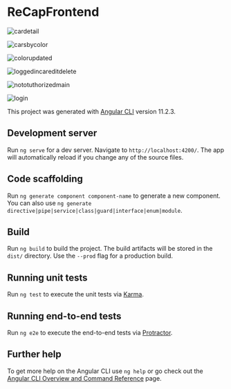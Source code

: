 # ReCapFrontend
![cardetail](https://user-images.githubusercontent.com/45043785/114320649-9588e400-9b1f-11eb-89e4-c412b146d19a.jpg)

![carsbycolor](https://user-images.githubusercontent.com/45043785/114320666-a76a8700-9b1f-11eb-85e6-42090385982f.jpg)

![colorupdated](https://user-images.githubusercontent.com/45043785/114320673-adf8fe80-9b1f-11eb-841f-60dfee20de2f.jpg)

![loggedincareditdelete](https://user-images.githubusercontent.com/45043785/114320677-b2bdb280-9b1f-11eb-978d-71d85e3764ed.jpg)

![nototuthorizedmain](https://user-images.githubusercontent.com/45043785/114320680-b94c2a00-9b1f-11eb-8b98-46fe60c30058.jpg)

![login](https://user-images.githubusercontent.com/45043785/114320684-bd784780-9b1f-11eb-88df-e3c4e40444e9.jpg)

This project was generated with [Angular CLI](https://github.com/angular/angular-cli) version 11.2.3.

## Development server

Run `ng serve` for a dev server. Navigate to `http://localhost:4200/`. The app will automatically reload if you change any of the source files.

## Code scaffolding

Run `ng generate component component-name` to generate a new component. You can also use `ng generate directive|pipe|service|class|guard|interface|enum|module`.

## Build

Run `ng build` to build the project. The build artifacts will be stored in the `dist/` directory. Use the `--prod` flag for a production build.

## Running unit tests

Run `ng test` to execute the unit tests via [Karma](https://karma-runner.github.io).

## Running end-to-end tests

Run `ng e2e` to execute the end-to-end tests via [Protractor](http://www.protractortest.org/).

## Further help

To get more help on the Angular CLI use `ng help` or go check out the [Angular CLI Overview and Command Reference](https://angular.io/cli) page.
